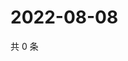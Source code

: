 # 2022-08-08

共 0 条

<!-- BEGIN WEIBO -->
<!-- 最后更新时间 Mon Aug 08 2022 09:25:14 GMT+0800 (China Standard Time) -->

<!-- END WEIBO -->
